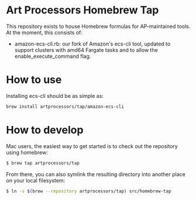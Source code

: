 Art Processors Homebrew Tap
===

This repository exists to house Homebrew formulas for AP-maintained tools.
At the moment, this consists of:
* amazon-ecs-cli.rb: our fork of Amazon's ecs-cli tool, updated to support clusters with amd64 Fargate tasks and to allow the enable_execute_command flag.

# How to use
Installing ecs-cli should be as simple as:
```bash
brew install artprocessors/tap/amazon-ecs-cli
```
# How to develop

Mac users, the easiest way to get started is to check out the repository using homebrew:
```bash
$ brew tap artprocessors/tap

```

From there, you can also symlink the resulting directory into another place on your local filesystem:
```bash
$ ln -s $(brew --repository artprocessors/tap) src/homebrew-tap
```

